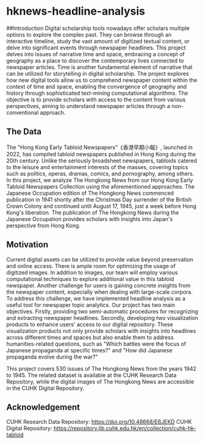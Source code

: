 # hknews-headline-analysis
##Introduction
Digital scholarship tools nowadays offer scholars multiple options to explore the complex past. They can browse through an interactive timeline, study the vast amount of digitized textual content, or delve into significant events through newspaper headlines. This project delves into issues of narrative time and space, embracing a concept of geography as a place to discover the contemporary lives connected to newspaper articles. Time is another fundamental element of narrative that can be utilized for storytelling in digital scholarship. The project explores how new digital tools allow us to comprehend newspaper content within the context of time and space, enabling the convergence of geography and history through sophisticated text-mining computational algorithms. The objective is to provide scholars with access to the content from various perspectives, aiming to understand newspaper articles through a non-conventional approach.

## The Data
The "Hong Kong Early Tabloid Newspapers"《香港早期小報》, launched in 2022, has compiled tabloid newspapers published in Hong Kong during the 20th century. Unlike the seriously broadsheet newspapers, tabloids catered to the leisure and entertainment interests of the masses, covering topics such as politics, operas, dramas, comics, and pornography, among others. In this project, we analyze The Hongkong News from our Hong Kong Early Tabloid Newspapers Collection using the aforementioned approaches. The Japanese Occupation edition of The Hongkong News commenced publication in 1941 shortly after the Christmas Day surrender of the British Crown Colony and continued until August 17, 1945, just a week before Hong Kong's liberation. The publication of The Hongkong News during the Japanese Occupation provides scholars with insights into Japan's perspective from Hong Kong.

## Motivation
Current digital assets can be utilized to provide value beyond preservation and online access. There is ample room for optimizing the usage of digitized images. In addition to images, our team will employ various computational techniques to explore additional value in this tabloid newspaper. Another challenge for users is gaining concrete insights from the newspaper content, especially when dealing with large-scale corpora. To address this challenge, we have implemented headline analysis as a useful tool for newspaper topic analytics. Our project has two main objectives. Firstly, providing two semi-automatic procedures for recognizing and extracting newspaper headlines. Secondly, developing two visualization products to enhance users' access to our digital repository. These visualization products not only provide scholars with insights into headlines across different times and spaces but also enable them to address humanities-related questions, such as "Which battles were the focus of Japanese propaganda at specific times?" and "How did Japanese propaganda evolve during the war?"

This project covers 530 issues of The Hongkong News from the years 1942 to 1945. The related dataset is available at the CUHK Research Data Repository, while the digital images of The Hongkong News are accessible in the CUHK Digital Repository.

## Acknowledgement
CUHK Research Data Repository: https://doi.org/10.48668/E6JEKD
CUHK Digital Repository: https://repository.lib.cuhk.edu.hk/en/collection/cuhk-hk-tabloid
